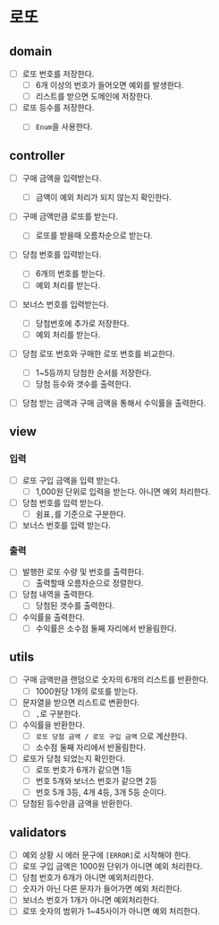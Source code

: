 # 로또

## domain

- [ ] 로또 번호를 저장한다.
  - [ ] 6개 이상의 번호가 들어오면 예외를 발생한다.
  - [ ] 리스트를 받으면 도메인에 저장한다.
- [ ] 로또 등수를 저장한다.
  - [ ] `Enum`을 사용한다.


## controller

- [ ] 구매 금액을 입력받는다.
  - [ ] 금액이 예외 처리가 되지 않는지 확인한다.
- [ ] 구매 금액만큼 로또를 받는다.
  - [ ] 로또를 받을때 오름차순으로 받는다.
- [ ] 당첨 번호를 입력받는다.
  - [ ] 6개의 번호를 받는다.
  - [ ] 예외 처리를 받는다.
- [ ] 보너스 번호를 입력받는다.
  - [ ] 당첨번호에 추가로 저장한다.
  - [ ] 예외 처리를 받는다.
- [ ] 당첨 로또 번호와 구매한 로또 번호를 비교한다.
  - [ ] 1~5등까지 당첨한 순서를 저장한다.
  - [ ] 당첨 등수와 갯수를 출력한다.
- [ ] 당첨 받는 금액과 구매 금액을 통해서 수익률을 출력한다.


## view

### 입력

- [ ] 로또 구입 금액을 입력 받는다.
  - [ ] 1,000원 단위로 입력을 받는다. 아니면 예외 처리한다.
- [ ] 당첨 번호를 입력 받는다.
  - [ ] 쉼표`,`를 기준으로 구분한다.
- [ ] 보너스 번호를 입력 받는다. 

### 출력

- [ ] 발행한 로또 수량 및 번호를 출력한다.
  - [ ] 출력할때 오름차순으로 정렬한다.
- [ ] 당첨 내역을 출력한다.
  - [ ] 당첨된 갯수를 출력한다.
- [ ] 수익률을 출력한다.
  - [ ] 수익률은 소수점 둘째 자리에서 반올림한다.

## utils

- [ ] 구매 금액만큼 랜덤으로 숫자의 6개의 리스트를 반환한다.
  - [ ] 1000원당 1개의 로또를 받는다.
- [ ] 문자열을 받으면 리스트로 변환한다.
  - [ ] `,`로 구분한다.
- [ ] 수익률을 반환한다.
  - [ ] `로또 당첨 금액 / 로또 구입 금액` 으로 계산한다.
  - [ ] 소수점 둘째 자리에서 반올림한다.
- [ ] 로또가 당첨 되었는지 확인한다.
  - [ ] 로또 번호가 6개가 같으면 1등
  - [ ] 번호 5개와 보너스 번호가 같으면 2등
  - [ ] 번호 5개 3등, 4개 4등, 3개 5등 순이다.
- [ ] 당첨된 등수만큼 금액을 반환한다.

## validators

- [ ] 예외 상황 시 에러 문구에 `[ERROR]`로 시작해야 한다.
- [ ] 로또 구입 금액은 1000원 단위가 아니면 예외 처리한다.
- [ ] 당첨 번호가 6개가 아니면 예외처리한다.
- [ ] 숫자가 아닌 다른 문자가 들어가면 예외 처리한다.
- [ ] 보너스 번호가 1개가 아니면 예외처리한다.
- [ ] 로또 숫자의 범위가 1~45사이가 아니면 예외 처리한다.